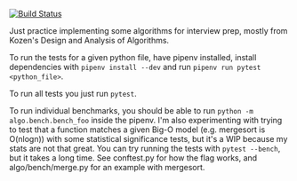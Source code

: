 [![Build Status](https://travis-ci.org/boustrophedon/algorithms_practice.svg?branch=master)](https://travis-ci.org/boustrophedon/algorithms_practice)

Just practice implementing some algorithms for interview prep, mostly from Kozen's Design and Analysis of Algorithms.

To run the tests for a given python file, have pipenv installed, install dependencies with `pipenv install --dev` and run `pipenv run pytest <python_file>`.

To run all tests you just run `pytest`.

To run individual benchmarks, you should be able to run `python -m algo.bench.bench_foo` inside the pipenv. I'm also experimenting with trying to test that a function matches a given Big-O model (e.g. mergesort is O(nlogn)) with some statistical significance tests, but it's a WIP because my stats are not that great. You can try running the tests with `pytest --bench`, but it takes a long time. See conftest.py for how the flag works, and algo/bench/merge.py for an example with mergesort.
